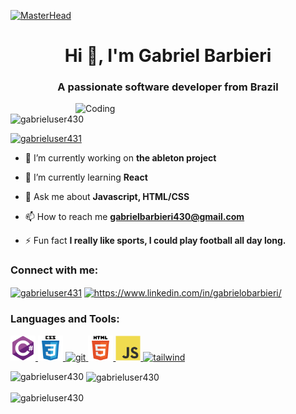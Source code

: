 [![MasterHead](https://thumbs.gfycat.com/BetterHandmadeGull-size_restricted.gif)](https://rishavchanda.io)
<h1 align="center">Hi 👋, I'm Gabriel Barbieri</h1>
<h3 align="center">A passionate software developer from Brazil</h3>
<img align="right" alt="Coding" width="400" src="https://media.tenor.com/BqbIhT4Mb7cAAAAd/programmer-rounded-edges.gif">

<p align="left"> <img src="https://komarev.com/ghpvc/?username=gabrieluser430&label=Profile%20views&color=0e75b6&style=flat" alt="gabrieluser430" /> </p>

<p align="left"> <a href="https://twitter.com/gabrieluser431" target="blank"><img src="https://img.shields.io/twitter/follow/gabrieluser431?logo=twitter&style=for-the-badge" alt="gabrieluser431" /></a> </p>

- 🔭 I’m currently working on **the ableton project**

- 🌱 I’m currently learning **React**

- 💬 Ask me about **Javascript, HTML/CSS**

- 📫 How to reach me **gabrielbarbieri430@gmail.com**

- ⚡ Fun fact **I really like sports, I could play football all day long.**

<h3 align="left">Connect with me:</h3>
<p align="left">
<a href="https://twitter.com/gabrieluser431" target="blank"><img align="center" src="https://raw.githubusercontent.com/rahuldkjain/github-profile-readme-generator/master/src/images/icons/Social/twitter.svg" alt="gabrieluser431" height="30" width="40" /></a>
<a href="https://linkedin.com/in/https://www.linkedin.com/in/gabrielobarbieri/" target="blank"><img align="center" src="https://raw.githubusercontent.com/rahuldkjain/github-profile-readme-generator/master/src/images/icons/Social/linked-in-alt.svg" alt="https://www.linkedin.com/in/gabrielobarbieri/" height="30" width="40" /></a>
</p>

<h3 align="left">Languages and Tools:</h3>
<p align="left"> <a href="https://www.w3schools.com/cs/" target="_blank" rel="noreferrer"> <img src="https://raw.githubusercontent.com/devicons/devicon/master/icons/csharp/csharp-original.svg" alt="csharp" width="40" height="40"/> </a> <a href="https://www.w3schools.com/css/" target="_blank" rel="noreferrer"> <img src="https://raw.githubusercontent.com/devicons/devicon/master/icons/css3/css3-original-wordmark.svg" alt="css3" width="40" height="40"/> </a> <a href="https://git-scm.com/" target="_blank" rel="noreferrer"> <img src="https://www.vectorlogo.zone/logos/git-scm/git-scm-icon.svg" alt="git" width="40" height="40"/> </a> <a href="https://www.w3.org/html/" target="_blank" rel="noreferrer"> <img src="https://raw.githubusercontent.com/devicons/devicon/master/icons/html5/html5-original-wordmark.svg" alt="html5" width="40" height="40"/> </a> <a href="https://developer.mozilla.org/en-US/docs/Web/JavaScript" target="_blank" rel="noreferrer"> <img src="https://raw.githubusercontent.com/devicons/devicon/master/icons/javascript/javascript-original.svg" alt="javascript" width="40" height="40"/> </a> <a href="https://tailwindcss.com/" target="_blank" rel="noreferrer"> <img src="https://www.vectorlogo.zone/logos/tailwindcss/tailwindcss-icon.svg" alt="tailwind" width="40" height="40"/> </a> </p>

<p><img align="left" src="https://github-readme-stats.vercel.app/api/top-langs?username=gabrieluser430&show_icons=true&locale=en&layout=compact" alt="gabrieluser430" /></p>

<p>&nbsp;<img align="center" src="https://github-readme-stats.vercel.app/api?username=gabrieluser430&show_icons=true&locale=en" alt="gabrieluser430" /></p>

<p><img align="center" src="https://github-readme-streak-stats.herokuapp.com/?user=gabrieluser430&" alt="gabrieluser430" /></p>
